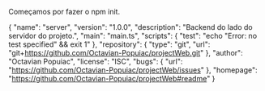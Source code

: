 Começamos por fazer o npm init.

{
  "name": "server",
  "version": "1.0.0",
  "description": "Backend do lado do servidor do projeto.",
  "main": "main.ts",
  "scripts": {
    "test": "echo \"Error: no test specified\" && exit 1"
  },
  "repository": {
    "type": "git",
    "url": "git+https://github.com/Octavian-Popuiac/projectWeb.git"
  },
  "author": "Octavian Popuiac",
  "license": "ISC",
  "bugs": {
    "url": "https://github.com/Octavian-Popuiac/projectWeb/issues"
  },
  "homepage": "https://github.com/Octavian-Popuiac/projectWeb#readme"
}


